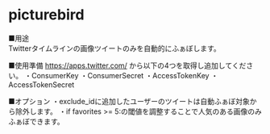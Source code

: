 # picturebird  
  
■用途  
Twitterタイムラインの画像ツイートのみを自動的にふぁぼします。  
  
■使用準備
https://apps.twitter.com/
から以下の4つを取得し追加してください。
・ConsumerKey
・ConsumerSecret
・AccessTokenKey
・AccessTokenSecret

■オプション
・exclude_idに追加したユーザーのツイートは自動ふぁぼ対象から除外します。
・if favorites >= 5:の閾値を調整することで人気のある画像のみふぁぼできます。
